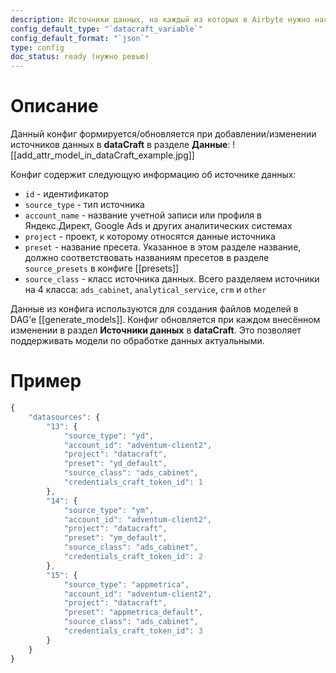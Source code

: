 ```yaml
---
description: Источники данных, на каждый из которых в Airbyte нужно настроить Source и Destination
config_default_type: "`datacraft_variable`"
config_default_format: "`json`"
type: config
doc_status: ready (нужно ревью)
---
```

# Описание

Данный конфиг формируется/обновляется при добавлении/изменении источников данных в **dataCraft** в разделе **Данные**:
![[add_attr_model_in_dataCraft_example.jpg]]

Конфиг содержит следующую информацию об источнике данных:
- `id` - идентификатор
- `source_type` - тип источника
- `account_name` - название учетной записи или профиля в Яндекс.Директ, Google Ads и других аналитических системах
- `project` - проект, к которому относятся данные источника
- `preset` - название пресета. Указанное в этом разделе название, должно соответствовать названиям пресетов в разделе `source_presets` в конфиге [[presets]]
- `source_class` - класс источника данных. Всего разделяем источники на 4 класса: `ads_cabinet`, `analytical_service`, `crm` и `other`

Данные из конфига используются для создания файлов моделей в DAG’е [[generate_models]]. Конфиг обновляется при каждом внесённом изменении в раздел **Источники данных** в **dataCraft**. Это позволяет поддерживать модели по обработке данных актуальными. 
# Пример

```jsx
{
    "datasources": {
        "13": {
            "source_type": "yd",
            "account_id": "adventum-client2",
            "project": "datacraft",
            "preset": "yd_default", 
            "source_class": "ads_cabinet",
            "credentials_craft_token_id": 1
        },
        "14": {
            "source_type": "ym",
            "account_id": "adventum-client2",
            "project": "datacraft",
            "preset": "ym_default", 
            "source_class": "ads_cabinet",
            "credentials_craft_token_id": 2
        },
		"15": {
            "source_type": "appmetrica",
            "account_id": "adventum-client2",
            "project": "datacraft",
            "preset": "appmetrica_default", 
            "source_class": "ads_cabinet",
            "credentials_craft_token_id": 3
        }
    }
}
```
